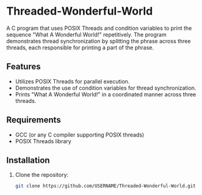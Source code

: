 # Threaded-Wonderful-World

A C program that uses POSIX Threads and condition variables to print the sequence "What A Wonderful World!" repetitively. The program demonstrates thread synchronization by splitting the phrase across three threads, each responsible for printing a part of the phrase.

## Features
- Utilizes POSIX Threads for parallel execution.
- Demonstrates the use of condition variables for thread synchronization.
- Prints "What A Wonderful World!" in a coordinated manner across three threads.

## Requirements
- GCC (or any C compiler supporting POSIX threads)
- POSIX Threads library

## Installation
1. Clone the repository:
   ```sh
   git clone https://github.com/USERNAME/Threaded-Wonderful-World.git
